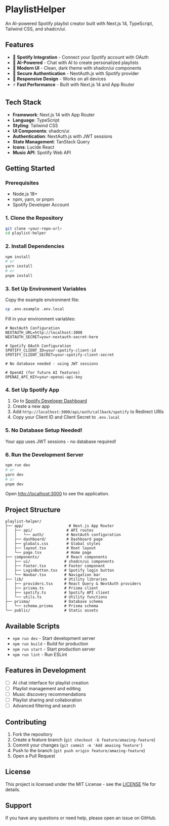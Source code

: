 # PlaylistHelper

An AI-powered Spotify playlist creator built with Next.js 14, TypeScript, Tailwind CSS, and shadcn/ui.

## Features

- 🎵 **Spotify Integration** - Connect your Spotify account with OAuth
- 🤖 **AI-Powered** - Chat with AI to create personalized playlists
- 🎨 **Modern UI** - Clean, dark theme with shadcn/ui components
- 🔐 **Secure Authentication** - NextAuth.js with Spotify provider
- 📱 **Responsive Design** - Works on all devices
- ⚡ **Fast Performance** - Built with Next.js 14 and App Router

## Tech Stack

- **Framework**: Next.js 14 with App Router
- **Language**: TypeScript
- **Styling**: Tailwind CSS
- **UI Components**: shadcn/ui
- **Authentication**: NextAuth.js with JWT sessions
- **State Management**: TanStack Query
- **Icons**: Lucide React
- **Music API**: Spotify Web API

## Getting Started

### Prerequisites

- Node.js 18+ 
- npm, yarn, or pnpm
- Spotify Developer Account

### 1. Clone the Repository

```bash
git clone <your-repo-url>
cd playlist-helper
```

### 2. Install Dependencies

```bash
npm install
# or
yarn install
# or
pnpm install
```

### 3. Set Up Environment Variables

Copy the example environment file:

```bash
cp .env.example .env.local
```

Fill in your environment variables:

```env
# NextAuth Configuration
NEXTAUTH_URL=http://localhost:3000
NEXTAUTH_SECRET=your-nextauth-secret-here

# Spotify OAuth Configuration
SPOTIFY_CLIENT_ID=your-spotify-client-id
SPOTIFY_CLIENT_SECRET=your-spotify-client-secret

# No database needed - using JWT sessions

# OpenAI (for future AI features)
OPENAI_API_KEY=your-openai-api-key
```

### 4. Set Up Spotify App

1. Go to [Spotify Developer Dashboard](https://developer.spotify.com/dashboard)
2. Create a new app
3. Add `http://localhost:3000/api/auth/callback/spotify` to Redirect URIs
4. Copy your Client ID and Client Secret to `.env.local`

### 5. No Database Setup Needed!

Your app uses JWT sessions - no database required!

### 6. Run the Development Server

```bash
npm run dev
# or
yarn dev
# or
pnpm dev
```

Open [http://localhost:3000](http://localhost:3000) to see the application.

## Project Structure

```
playlist-helper/
├── app/                    # Next.js App Router
│   ├── api/               # API routes
│   │   └── auth/          # NextAuth configuration
│   ├── dashboard/         # Dashboard page
│   ├── globals.css        # Global styles
│   ├── layout.tsx         # Root layout
│   └── page.tsx           # Home page
├── components/            # React components
│   ├── ui/               # shadcn/ui components
│   ├── Footer.tsx        # Footer component
│   ├── LoginButton.tsx   # Spotify login button
│   └── Navbar.tsx        # Navigation bar
├── lib/                  # Utility libraries
│   ├── providers.tsx     # React Query & NextAuth providers
│   ├── prisma.ts         # Prisma client
│   ├── spotify.ts        # Spotify API client
│   └── utils.ts          # Utility functions
├── prisma/               # Database schema
│   └── schema.prisma     # Prisma schema
└── public/               # Static assets
```

## Available Scripts

- `npm run dev` - Start development server
- `npm run build` - Build for production
- `npm run start` - Start production server
- `npm run lint` - Run ESLint

## Features in Development

- [ ] AI chat interface for playlist creation
- [ ] Playlist management and editing
- [ ] Music discovery recommendations
- [ ] Playlist sharing and collaboration
- [ ] Advanced filtering and search

## Contributing

1. Fork the repository
2. Create a feature branch (`git checkout -b feature/amazing-feature`)
3. Commit your changes (`git commit -m 'Add amazing feature'`)
4. Push to the branch (`git push origin feature/amazing-feature`)
5. Open a Pull Request

## License

This project is licensed under the MIT License - see the [LICENSE](LICENSE) file for details.

## Support

If you have any questions or need help, please open an issue on GitHub.
